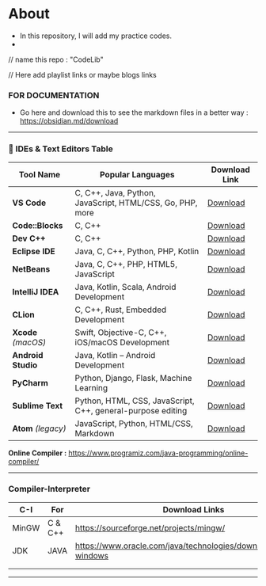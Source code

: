 # About

- In this repository, I will add my practice codes.
- 
// name this repo : "CodeLib"

// Here add playlist links or maybe blogs links


### FOR DOCUMENTATION

- Go here and download this to see the markdown files in a better way : https://obsidian.md/download


---





### 🧰 IDEs & Text Editors Table

| **Tool Name**       | **Popular Languages**                                       | **Download Link**                                           |
| ------------------- | ----------------------------------------------------------- | ----------------------------------------------------------- |
| **VS Code**         | C, C++, Java, Python, JavaScript, HTML/CSS, Go, PHP, more   | [Download](https://code.visualstudio.com/download)          |
| **Code::Blocks**    | C, C++                                                      | [Download](http://www.codeblocks.org/downloads/26)          |
| **Dev C++**         | C, C++                                                      | [Download](https://sourceforge.net/projects/orwelldevcpp/)  |
| **Eclipse IDE**     | Java, C, C++, Python, PHP, Kotlin                           | [Download](https://www.eclipse.org/downloads/)              |
| **NetBeans**        | Java, C, C++, PHP, HTML5, JavaScript                        | [Download](https://netbeans.apache.org/download/index.html) |
| **IntelliJ IDEA**   | Java, Kotlin, Scala, Android Development                    | [Download](https://www.jetbrains.com/idea/download)         |
| **CLion**           | C, C++, Rust, Embedded Development                          | [Download](https://www.jetbrains.com/clion/download)        |
| **Xcode** *(macOS)* | Swift, Objective-C, C++, iOS/macOS Development              | [Download](https://developer.apple.com/xcode/)              |
| **Android Studio**  | Java, Kotlin – Android Development                          | [Download](https://developer.android.com/studio)            |
| **PyCharm**         | Python, Django, Flask, Machine Learning                     | [Download](https://www.jetbrains.com/pycharm/download)      |
| **Sublime Text**    | Python, HTML, CSS, JavaScript, C++, general-purpose editing | [Download](https://www.sublimetext.com/)                    |
| **Atom** *(legacy)* | JavaScript, Python, HTML/CSS, Markdown                      | [Download](https://github.com/atom/atom)                    |

**Online Compiler :** https://www.programiz.com/java-programming/online-compiler/

---


### Compiler-Interpreter

| C-I   | For     | Download Links                                                    | Tutorials                                                                                                       |
| ----- | ------- | ----------------------------------------------------------------- | --------------------------------------------------------------------------------------------------------------- |
| MinGW | C & C++ | https://sourceforge.net/projects/mingw/                           | https://www.youtube.com/watch?v=VvYhfj2g4Zo&t=1211s&pp=ygUWdnMgY29kZSBwaHlzaWNzIHdhbGxhaNIHCQmNCQGHKiGM7w%3D%3D |
| JDK   | JAVA    | https://www.oracle.com/java/technologies/downloads/#jdk24-windows | https://www.youtube.com/watch?v=VvYhfj2g4Zo&t=1211s&pp=ygUWdnMgY29kZSBwaHlzaWNzIHdhbGxhaNIHCQmNCQGHKiGM7w%3D%3D |
|       |         |                                                                   |                                                                                                                 |
|       |         |                                                                   |                                                                                                                 |






---






